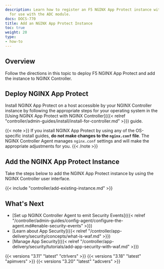 ```yaml
---
description: Learn how to register an F5 NGINX App Protect instance with NGINX Controller
  for use with the ADC module.
docs: DOCS-770
title: Add an NGINX App Protect Instance
toc: true
weight: 20
type:
- how-to
---
```


## Overview

Follow the directions in this topic to deploy F5 NGINX App Protect and add the instance to NGINX Controller.

## Deploy NGINX App Protect

<div data-proofer-ignore>

Install NGINX App Protect on a host accessible by your NGINX Controller instance by following the appropriate steps for your operating system in the [Using NGINX App Protect with NGINX Controller]({{< relref "controller/admin-guides/install/install-for-controller.md" >}}) guide.

{{< note >}}
If you install NGINX App Protect by using any of the OS-specific install guides, **do not make changes to the `nginx.conf` file**.
The NGINX Controller Agent manages `nginx.conf` settings and will make the appropriate adjustments for you.
{{< /note >}}

</div>

## Add the NGINX App Protect Instance

Take the steps below to add the NGINX App Protect instance by using the NGINX Controller user interface.

{{< include "controller/add-existing-instance.md" >}}

## What's Next

- [Set up NGINX Controller Agent to emit Security Events]({{< relref "/controller/admin-guides/config-agent/configure-the-agent.md#enable-security-events" >}})
- [Learn about App Security]({{< relref "/controller/app-delivery/security/concepts/what-is-waf.md" >}})
- [Manage App Security]({{< relref "/controller/app-delivery/security/tutorials/add-app-security-with-waf.md" >}})

{{< versions "3.11" "latest" "ctrlvers" >}}
{{< versions "3.18" "latest" "apimvers" >}}
{{< versions "3.20" "latest" "adcvers" >}}
